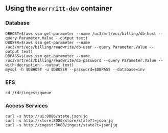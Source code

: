 ## Using the `merrritt-dev` container

### Database

```
DBHOST=$(aws ssm get-parameter --name /uc3/mrt/ecs/billing/db-host --query Parameter.Value --output text)
DBUSER=$(aws ssm get-parameter --name /uc3/mrt/ecs/billing/readwrite/db-user --query Parameter.Value --output text)
DBPASS=$(aws ssm get-parameter --name /uc3/mrt/ecs/billing/readwrite/db-password --query Parameter.Value --with-decryption --output text)
mysql -h $DBHOST -u $DBUSER --password=$DBPASS --database=inv
```

### EFS

```
cd /tdr/ingest/queue
```

### Access Services

```
curl -s http://ui:8086/state.json|jq
curl -s http://store:8080/store/state?t=json|jq
curl -s http://ingest:8080/ingest/state?t=json|jq
```
